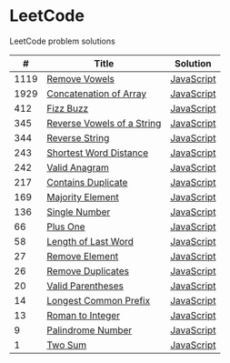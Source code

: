 # LeetCode
LeetCode problem solutions



| #  | Title                                                                                   | Solution                                  |
| -- | --------------------------------------------------------------------------------------- | ----------------------------------------- |
|1119| [Remove Vowels](https://leetcode.com/problems/remove-vowels-from-a-string/)             | [JavaScript](remove-vowels.js)            |
|1929| [Concatenation of Array](https://leetcode.com/problems/concatenation-of-array/)         | [JavaScript](concatenation-of-array.js)   |
| 412| [Fizz Buzz](https://leetcode.com/problems/fizz-buzz/)                                   | [JavaScript](fizz-buzz.js)                |
| 345| [Reverse Vowels of a String](https://leetcode.com/problems/reverse-vowels-of-a-string/) | [JavaScript](reverse-vowels-of-string.js) |
| 344| [Reverse String](https://leetcode.com/problems/reverse-string/)                         | [JavaScript](reverse-string.js)           |
| 243| [Shortest Word Distance](https://leetcode.com/problems/shortest-word-distance/)         | [JavaScript](shortest-word-distance.js)   |
| 242| [Valid Anagram](https://leetcode.com/problems/valid-anagram/)                           | [JavaScript](valid-anagram.js)            |
| 217| [Contains Duplicate](https://leetcode.com/problems/contains-duplicate/)                 | [JavaScript](contains-duplicate.js)       |
| 169| [Majority Element](https://leetcode.com/problems/majority-element/)                     | [JavaScript](majority-element.js)         |
| 136| [Single Number](https://leetcode.com/problems/single-number/)                           | [JavaScript](single-number.js)            |
| 66 | [Plus One](https://leetcode.com/problems/plus-one/)                                     | [JavaScript](plus-one.js)                 |
| 58 | [Length of Last Word](https://leetcode.com/problems/length-of-last-word/)               | [JavaScript](length-of-last-word.js)      |
| 27 | [Remove Element](https://leetcode.com/problems/remove-element/)                         | [JavaScript](remove-element.js)           |
| 26 | [Remove Duplicates](https://leetcode.com/problems/remove-duplicates-from-sorted-array/) | [JavaScript](remove-dupes.js)             |
| 20 | [Valid Parentheses](https://leetcode.com/problems/valid-parentheses/)                   | [JavaScript](valid-parentheses.js)        |
| 14 | [Longest Common Prefix](https://leetcode.com/problems/longest-common-prefix/)           | [JavaScript](longest-common-prefix.js)    |
| 13 | [Roman to Integer](https://leetcode.com/problems/roman-to-integer/)                     | [JavaScript](roman-to-integer.js)         |
| 9  | [Palindrome Number](https://leetcode.com/problems/palindrome-number/)                   | [JavaScript](palindrome-number.js)        |
| 1  | [Two Sum](https://leetcode.com/problems/two-sum/)                                       | [JavaScript](two-sum.js)                  |
